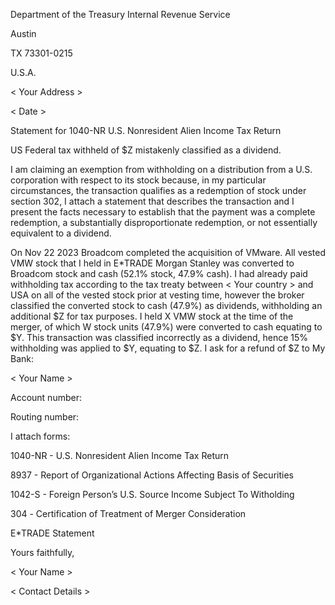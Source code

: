 Department of the Treasury Internal Revenue Service

Austin

TX 73301-0215

U.S.A.


< Your Address > 

< Date >

Statement for 1040-NR U.S. Nonresident Alien Income Tax Return

US Federal tax withheld of $Z mistakenly classified as a dividend.

I am claiming an exemption from withholding on a distribution from a U.S. corporation with respect to its stock because, in my particular circumstances, the transaction qualifies as a redemption of stock under section 302, I attach a statement that describes the transaction and I present the facts necessary to establish that the payment was a complete redemption, a substantially disproportionate redemption, or not essentially equivalent to a dividend.

On Nov 22 2023 Broadcom completed the acquisition of VMware. All vested VMW stock that I held in E*TRADE Morgan Stanley was converted to Broadcom stock and cash (52.1% stock, 47.9% cash). I had already paid withholding tax according to the tax treaty between < Your country > and USA on all of the vested stock prior at vesting time, however the broker classified the converted stock to cash (47.9%) as dividends, withholding an additional $Z for tax purposes. I held X VMW stock at the time of the merger, of which W stock units (47.9%) were converted to cash equating to $Y. This transaction was classified incorrectly as a dividend, hence 15% withholding was applied to $Y, equating to $Z. I ask for a refund of $Z to My Bank:

< Your Name >

Account number: 

Routing number: 



I attach forms:



1040-NR - U.S. Nonresident Alien Income Tax Return

8937 - Report of Organizational Actions Affecting Basis of Securities

1042-S - Foreign Person’s U.S. Source Income Subject To Witholding

304 ​​- Certification of Treatment of Merger Consideration

E*TRADE Statement


Yours faithfully,




< Your Name >

< Contact Details >

